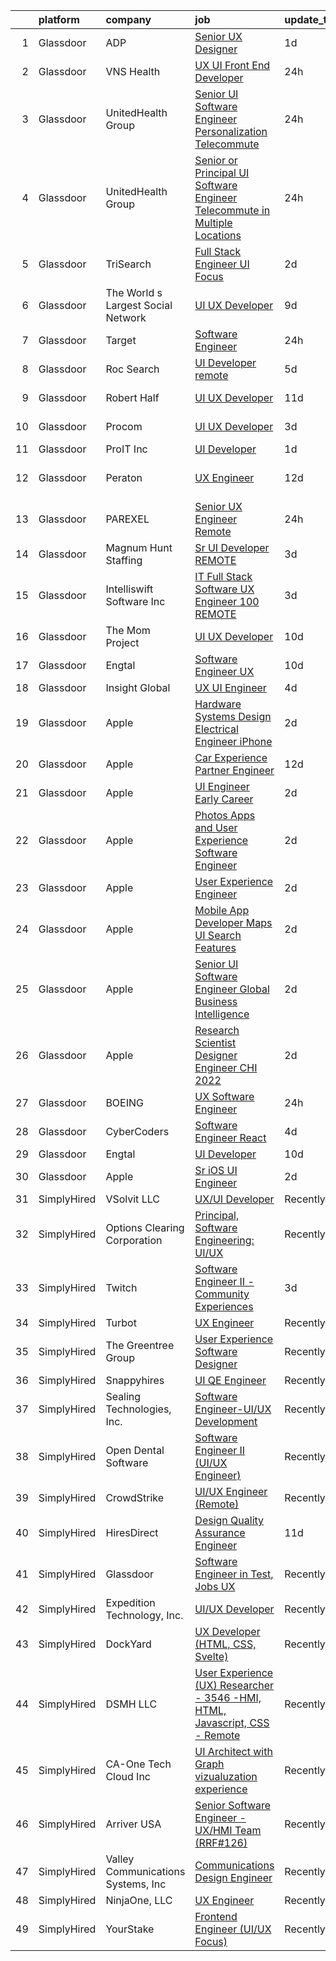 

|    | platform    | company                            | job                                                                                                                                                                                                                                                                                                                                                                                                                                                                                                                                                                                                                                                                                                                                                                                                                                                                                                                                                                                                                                                                                                                                                                                                                                                                                                                                                                                                                                                                      | update_time   | location                 |
|---:|:------------|:-----------------------------------|:-------------------------------------------------------------------------------------------------------------------------------------------------------------------------------------------------------------------------------------------------------------------------------------------------------------------------------------------------------------------------------------------------------------------------------------------------------------------------------------------------------------------------------------------------------------------------------------------------------------------------------------------------------------------------------------------------------------------------------------------------------------------------------------------------------------------------------------------------------------------------------------------------------------------------------------------------------------------------------------------------------------------------------------------------------------------------------------------------------------------------------------------------------------------------------------------------------------------------------------------------------------------------------------------------------------------------------------------------------------------------------------------------------------------------------------------------------------------------|:--------------|:-------------------------|
|  1 | Glassdoor   | ADP                                | [Senior UX Designer](https://www.glassdoor.com/partner/jobListing.htm?pos=113&ao=1110586&s=58&guid=0000018137c999b2b393b19ab20b866b&src=GD_JOB_AD&t=SR&vt=w&cs=1_d3031e21&cb=1654498368298&jobListingId=1007917743783&cpc=65CC663E25211861&jrtk=3-0-1g4rsj6fmr0f8801-1g4rsj6g7jor5800-2f3c4f70934b8f78--6NYlbfkN0AR2uNjmkBsLhUbDGGe1Qsc_-HvGcpoGDKt9Hy0U0DCLSdHC2U1oG7ut_PGe1Csn44lUy-ROPYXBMZAzdIeCj-zWC_f1d9hH8N3G3gg45SvCVN_SQvVqqrorsksBKVDd8txgNLY9DSFCt__NvWMejzdpLlNqmoYJRck2JUMoAeMM319jk7VMZeUlQwIStOPq4Wf9EfDJfuKJQOQESJWHx_9C6v6Stq1NMAB30xeIBfYpNJyENl-yzGI3eMk-Mbt6p0a4sYNZCi_1VKIlmsaINVF_ubl4qzoyyyXdO6LkaKPIgvcf_xo9lMi7I3-EWku6m8xydU0Ajx61eD_Ipcf3NnojxLIlat0QIjb6z0JLU-HAbj8a8zLLuxVy8lPV8GzxsddI-euZdjZ2oChJRIvfBjtyUDnJZYrWaIQec1RJgxtiq0Uv5kCufjj5IQF5IXt-JYF_WUD09u0SPT27OFbx2aox-PWW6YHHpOvUZoBaUjauBE6ZXIjvOJNuUerAU6lhR0oX-wPF0-q0LTvQ8zTtrWTtws6bnbK_tVtLTp-StlRaAoV-SC3eQgX30U0HTcBE_NhJLRMSm4vShyTfaGmWJeyqYn3Q5gaMytxWqWKkr_s1k4YzGq5AIkkir3pPrDlUhqZ1kpL3lSyNzUGUpkGoW5GTBYydLLsC40VnXb-JjsdRozDkuEit3IlJ2gdQ58TRml1oByKi3J07o9PoaLozymPzcKl-BicUNLaEaeixSnmawYv8DENkCwU6RAsswSbZ2i9vEI48pnEJ_adppeHE9fV4q9oJ-L-p1l-Sb_uEkNQJwMeOKZTWlCC_0UXZx7RWsBMcn1xz2v5dnUkWu3H4HhJATyr5SdyNC17BatmnZaYIqpyVbxDcT2oh3hjAflpvCngPpxD3jzMuGw-Xa_X4rHED63n1fCY-1XBrvNLK6SBdCNWqd8QhTEva92n1kg3t-QyXlvL7aEe7-REiON2Hj2x2JN1T8ORzpygFBeXt15ntM9QyRi3hzJ34XiWzvP043ISxms6y1IpJabUgmv-I8xUPBPbr0oH6mHMXXpAlE6LeZsF3SjGmVw4E8dtgIjYUnwXM_XH7wuKK-Xwarc9Ujhd) | 1d            | Parsippany, NJ           |
|  2 | Glassdoor   | VNS Health                         | [UX UI Front End Developer](https://www.glassdoor.com/partner/jobListing.htm?pos=115&ao=1110586&s=58&guid=0000018137c999b2b393b19ab20b866b&src=GD_JOB_AD&t=SR&vt=w&cs=1_26e03575&cb=1654498368298&jobListingId=1007919518361&cpc=FAE5E775D180B2FB&jrtk=3-0-1g4rsj6fmr0f8801-1g4rsj6g7jor5800-f2a5555afb11fcf6--6NYlbfkN0AsH3E7n5ny7Bi-dP3F5AKWLEV5I-6R1KnenKG6VJTQLziLDwHlgzFTB4XmwZNSNDDwfu9QgYTfLTbeV2qvfSyiRy4hs7_eQDFK3lmGkyG-1C4TTUBMZJW_LwcS99raGSWxd2SC-OXifcCCBu5j9k_2yzv9kRfUzdxmIIFU_bfXXAkycNcMtZSS2WHmRgaUsqylzDTXLLigAjRTJwz32GH0am0IV56ARE409c9TYWK5ni7pOPnKcfiG1fINTbx9UVWtA-39C_Ck48WUAPfU-xSn9Ey1hn_5wfvMKueWGFSOYatMOowmGTQ1ljSDvSYwdDGHUzPEFACUVmQZTh2Z24-GqqZLOyaOFS3zYa8wmlK2hvu8mSxiia2OO2GvZJ8BD_mEnzmR7MqjgtpR1KXQVnLwbClSaozlOyUFefjyK5j3g7l3ylIbtoDC)                                                                                                                                                                                                                                                                                                                                                                                                                                                                                                                                                                                                                                                                                          | 24h           | New York, NY             |
|  3 | Glassdoor   | UnitedHealth Group                 | [Senior UI Software Engineer   Personalization   Telecommute](https://www.glassdoor.com/partner/jobListing.htm?pos=104&ao=1110586&s=58&guid=0000018137c999b2b393b19ab20b866b&src=GD_JOB_AD&t=SR&vt=w&cs=1_d4f13b84&cb=1654498368295&jobListingId=1007919561976&cpc=4B4B39186BDA197B&jrtk=3-0-1g4rsj6fmr0f8801-1g4rsj6g7jor5800-2930db445422a05c--6NYlbfkN0C8O9VKdOj_1Zh75e9_CvYhSsWVxS1Pvi5WUWhsf4w7FIc3O6B0uG3ldAQAeoX1goqqUMoiOOjChfWqbqOhWktSGihAkRdbwvsM2NV3qx2b7HRMhKfb0t_VP9fpAn9gHoI2Yl2OeDenUGp0gnQHNnnAb63pjmo7Y_o0C5bM5Y78xZxl6mySzPDt2lOtU-Z_x9M9G-V4IJuiKxYsOoNPGyVItB0620IIsKAANUDEUsg9kftQlCKmZ4nn6cNZO-iuHQPSQu7-li6RVVUOrvW0mU4yFaIOAj0wj3OOSFpiOhiWZ9vGK8n3QmEnRQ5cK2R6A9x1ldtlb89yBnxeygK__Db893zAAiAOktz9JFBb471RqBgM9LZuDYWVzI5F7ZpZ-NexS5NepRqg7DMSITGtvqj_HMm-5zveDjusJcfv4Vwpoa5L4exrMyHqXDRpUpmPlpQ%3D)                                                                                                                                                                                                                                                                                                                                                                                                                                                                                                                                                                                                                                          | 24h           | Washington, DC           |
|  4 | Glassdoor   | UnitedHealth Group                 | [Senior or Principal UI Software Engineer   Telecommute in Multiple Locations](https://www.glassdoor.com/partner/jobListing.htm?pos=107&ao=1110586&s=58&guid=0000018137c999b2b393b19ab20b866b&src=GD_JOB_AD&t=SR&vt=w&cs=1_b55313ae&cb=1654498368295&jobListingId=1007919561544&cpc=E1C07D31E98CBB16&jrtk=3-0-1g4rsj6fmr0f8801-1g4rsj6g7jor5800-6b231407d6282a13--6NYlbfkN0C8O9VKdOj_1Zh75e9_CvYhSsWVxS1Pvi5WUWhsf4w7FIc3O6B0uG3ldAQAeoX1goqqUMoiOOjChdOg5NF7E89SwIJC4f-Om1TPvNPAlkDB9Oe22RFTm8YNs02JAMrDtouoUOWqlpYBJEqtJGOI4MuNY66AiYw6Doe0V2o7zs1otSe4UkOzp6ejxQZMMjcnIPzRUWyOZgmo5eRsGNVR7QwJLsLJSQVQXrFG2K0MO0cyhiT6Px_9rflAZlVwCUjlbbX9jsjZNBwYlmWxCeCX2U2o0_8T2wGqGwqMN49TCIgYmPt55s7SNaRG6XRyu3Dn-4OsxI2HToXenR6ZtLp-eaJDHX7wPRqDnb3xsbsMR6QkNFbpdUXQeM1l4J8sM1230ON0CteWxC4g03DumfI_GehdAPXaNyI4QMC1FDvZNZ0wY3wkLTJNBK_YTrAw4KM29PE%3D)                                                                                                                                                                                                                                                                                                                                                                                                                                                                                                                                                                                                                         | 24h           | Washington, DC           |
|  5 | Glassdoor   | TriSearch                          | [Full Stack Engineer UI Focus](https://www.glassdoor.com/partner/jobListing.htm?pos=110&ao=1110586&s=58&guid=0000018137c999b2b393b19ab20b866b&src=GD_JOB_AD&t=SR&vt=w&ea=1&cs=1_21bb5a0c&cb=1654498368296&jobListingId=1007917001783&cpc=0FE1F5EA2BC84A01&jrtk=3-0-1g4rsj6fmr0f8801-1g4rsj6g7jor5800-80a69700ba7d621e--6NYlbfkN0DJ41dufiW9-_d3VmOZHcpuez4e0Bu4X9T9KlT8_BkKDTCpIQbqk84Vut8YIlTyJcONRLeYbPepWQ4bQb34p057ztY0koXKlP4P9tYFJMVJVCmuPGVhOSjOQFa7-mSEZt7Bfv6DxD7ZPbtyKbGXpXVi1hzuB3MyNUteeDRqLjwdgcLAyunOFrJNMCfY9u61R2PNDBYzb_D5XD-ln-_6Df18VHcVQTlp4tV09eGLeLBI-Zrky_bnGsOSRxFjLXUQL5RyXXtBqekbxh1f5LKPnLtgkF0rw-6AB2mZL7aKySeq_Ex5odA-Gnfo-vF4AvMeggKRQJTecgakLmIc7yeShXOR_GMID9My321V7UUZIyPchtH69_t2Tzy2ir05gfbeqEUyr8VX-CiTR4rOFA6SlWiMbsnF0AWG0t-JmDMzl7-53gV4gYnlXFLg8JDcJ9DXnccrruWVN_NCa1Bhi1c_rE4GEb5DJQft7ARNJMGQezV4ZpIFyii-8Cc_d-_RrHH5IGL_HQeBSVPUKg%3D%3D)                                                                                                                                                                                                                                                                                                                                                                                                                                                                                                                                                                                      | 2d            | Remote                   |
|  6 | Glassdoor   | The World s Largest Social Network | [UI UX Developer](https://www.glassdoor.com/partner/jobListing.htm?pos=126&ao=1110586&s=58&guid=0000018137c999b2b393b19ab20b866b&src=GD_JOB_AD&t=SR&vt=w&ea=1&cs=1_e8455f95&cb=1654498368300&jobListingId=1007898677176&cpc=FB7E4A1762AE5BEC&jrtk=3-0-1g4rsj6fmr0f8801-1g4rsj6g7jor5800-952a49deee7df478--6NYlbfkN0DSgjPPcnEdvoK3uuxfISLALE6pB1FR7YSHOr_tSg5_QGIhoz_2VqUepdcKLBLI_zTOqAjVGok7RvNjqrOS-iK45D-4fn4kF2vbp7HXXl3PoSJ1b5oStG2mRjFKzESA3FVQTDpwkpts4bD3uSTCe4lQCc9cQ0lURMAdHNjf3LZoLXej3oqSFO0pp0LffcsTSLIq-w68RUVPe9yiGj0jvz604oZ5WYKOmuhSnyzI4koAImbWDqtEDQc7FFKkKM_keyONc-gnAtw-XZvszXyoOq2_X9IHPjnTGz66XJcwuPQ6mgSHwHkyEnvcWXGx-FptAfP4Hse6Ous9SC_uo5U2nb2K6KhyLaX2uzsanprq65l0JaxX9tR2GxIt3p-Zbd6BT6jW8Nq4DiuEjfwf7xglyrqwxRs3RrK0XZqxB8i59PHO9bl31x1a48IJq3fK-Mz0tGBCPsnHMFe99-guULCtRTsu5ic8qRF5tTqi5Y6NhpzgZAy-WeYXwNNrQDcef-1WeddyWvkGTEp6YUtipSOjP-uG23y-TGSTVN1-KSQEgkypt6Hg0y3mbYfr9-Lx9gK3DlymlDa_jm1tF9im8C2ltxdm)                                                                                                                                                                                                                                                                                                                                                                                                                                                                                                                               | 9d            | San Francisco, CA        |
|  7 | Glassdoor   | Target                             | [Software Engineer](https://www.glassdoor.com/partner/jobListing.htm?pos=102&ao=1110586&s=58&guid=0000018137c999b2b393b19ab20b866b&src=GD_JOB_AD&t=SR&vt=w&cs=1_5628b51b&cb=1654498368294&jobListingId=1007919401866&cpc=92BEE8AC7E71C1CB&jrtk=3-0-1g4rsj6fmr0f8801-1g4rsj6g7jor5800-ae56171eb3be286f--6NYlbfkN0AgONBeCfCTVljpwzR96jFX3mtyFC--n153CYnqiKkqIbEzGownH_L0_wgVvmdp1a1UNNXTmVsFEMtns3WidjEq2WKS6QLvYJIat1qc9qRk7D-DPjKDwxlQJ01j41SVWVfkhkJFQi8u4MctifvvtG17GqgE02BEuyiB_lo6EOhR8Gn6pEB-ybjeYeIuD6YA2cyaXvGpxnYWUCYgNQGaeJoEc-HbOzmg1UpY4YVIQl5gjXb3JFbaxDtiBTQL2KErb04M5odWUjBeWPimex4utzfWvmf4x3dU3abneqUof9fZrsAIreMfdCKFJ7tec8lVF7-o6V46A5QxrlKPa1QpB6zYqwqf2ddc4oW8FkWfeUMyLvij2JCN8TgYELfsfqnCFC-MvHwaFJu4LqyWxYiphVfDbsOxLbENAuDRvFeYss2xRi2UNv1oK-px4CsmYxU5WPY%3D)                                                                                                                                                                                                                                                                                                                                                                                                                                                                                                                                                                                                                                                                                    | 24h           | Brooklyn Park, MN        |
|  8 | Glassdoor   | Roc Search                         | [UI Developer  remote ](https://www.glassdoor.com/partner/jobListing.htm?pos=130&ao=1110586&s=58&guid=0000018137c999b2b393b19ab20b866b&src=GD_JOB_AD&t=SR&vt=w&ea=1&cs=1_15d6987b&cb=1654498368300&jobListingId=1007906412335&cpc=AC285F3A3ECA6BB0&jrtk=3-0-1g4rsj6fmr0f8801-1g4rsj6g7jor5800-185c15a5600931cb--6NYlbfkN0CMHfdvImXyhvk82aHanYmk_omNMXOkHedsHncAw9pogZQ8McdVG3ZgtV6D129IFYgFvUfXVCOTcrp9FaRI6TptE167UXEGm9zF7tnfEMB6h9_5TeyXPvBDP_KFpB78VvLDLSBxB8A_7JEqJysISLara1G0QBpXbSGItDUIZChPocjvB_h8MHQui9pYU4dZtoSbZl6pcbB45cvgdbkoEfZEYohHiLe26adOKKJriBdWnzKDHNwmOad2bQs4vEdPPgczpRCdkGt92eee3JUjJe4LEYFUCYgiey5Q0RKRgzTcLfcDYcY7_kFgLwigVwWqaUqA2Gs97PCiDhSBQXeG9IiMP8Otq6tXHKYuNYc3HbpwhagvY3uSYjmZA_euF6MaOURH7lxVw3jMMiIooTNVUtzP15BfDPngI0pgHha75XDbHaCMFS1sbb3vjM0vQ6XfGqHQGkRvIwhjjlvG21YyGGjNuy_41FZWNV9hEySnXP06JDoP6O-3vIFLevAfGi3C0xkNifHpc8XRUA%3D%3D)                                                                                                                                                                                                                                                                                                                                                                                                                                                                                                                                                                                             | 5d            | Remote                   |
|  9 | Glassdoor   | Robert Half                        | [UI UX Developer](https://www.glassdoor.com/partner/jobListing.htm?pos=120&ao=1110586&s=58&guid=0000018137c999b2b393b19ab20b866b&src=GD_JOB_AD&t=SR&vt=w&ea=1&cs=1_8cd09952&cb=1654498368299&jobListingId=1007892664585&cpc=FD1C1DA32C38CFA7&jrtk=3-0-1g4rsj6fmr0f8801-1g4rsj6g7jor5800-1b4c906938126c54--6NYlbfkN0CpzDdaQkua3np5pkmj49lKioZwmwxQ-yx5plwbYmV_Myd9UjLXQ329EA9Fdv3ho_O8BjUz6LQzIeIJUtIjZSvFXuo5zEbH1Pg3RN6v_s9ofXxvBlsTRsm32tw5ldt7MR0vLevXn0XnUxBdopqEeC6cntFuzYOm_Fas-lUHhCdTg9mYIyfIHQNSfOhkrho6nK3Dc-ki6XzXZaznouIpEUQG3ZAxUm2ImW9EDzrEZTg0HYpMNXIA7Y_sr2xxMdLdcFvGDofp8RX_CpNbZVKeyRA19RuCvwSpcsF6qIxwdAAp_JcYb559KGXbQ3nyFR_o_JRX8Xaofo1gk3UHAKEtB1YDiBe3gprOVUfzbc-0Y0Qt45TAPZFQgFVu2AFu0NCDfm6JFiUE62ojltNZWVKpAi3FEc8YRUTMzMM2xGRGDCl-Dmb121vTUwFGDKmoBg6djPNJCSVdF7n0LEoY9WtPtSwEez4_kHsGuCJisrMB_SoUAJReA2ealwracs85Is23bJTVKkOLmeNkQ9iDYokPRj4b1rc7pYy8uXE2Js7N2dv9bKfvY83uiUMm)                                                                                                                                                                                                                                                                                                                                                                                                                                                                                                                                                               | 11d           | Palm Harbor, FL          |
| 10 | Glassdoor   | Procom                             | [UI UX Developer](https://www.glassdoor.com/partner/jobListing.htm?pos=101&ao=1110586&s=58&guid=0000018137c999b2b393b19ab20b866b&src=GD_JOB_AD&t=SR&vt=w&ea=1&cs=1_83467b42&cb=1654498368295&jobListingId=1007913483827&cpc=009A9C8147DF705D&jrtk=3-0-1g4rsj6fmr0f8801-1g4rsj6g7jor5800-21a477a7e9a03eab--6NYlbfkN0BreR47D9bMWJ28XlwS8rs2_GIFY3-vSdy_Xwl-swcV-sVgEAMl2VRgv9Me2BONCUv9-zlvM2N8nBCRwVOd4aNZkiEr8919d_1HNugsK82fbZe2tZDO0eydFqvpiHtDRPpbQD9tYHeJemdvylKBzL9LsCOzN8juDfeHnlWe0GRKMLMBrSwM6qiP6QMLvY3jUKWp6bZec7D3sL7mspp-YHkVaiQ59CwlwsOCsFjIlcJzvHCwCoiG7ER2HlAfyMLFm-S65iGoIrO55TEtJsiXA8qSKAoWqA8QEjOx9SPGx-H2HgEaIoohp_fL3CYidHaNlMwh4xS0BZEBLYS2_FvC2eV5H55iyzmOrWzBy_GGhE4c0pHpxp8VXAv1vdogcJkEVpD6QWCeBVoa-kgSOuNUP429zRZrMro5GSEabPIDDTXD7zpnHiFZoAIZl48Vu_BXg0CXRsoU_-vHHkq6EuvCUKgc5Qkx-aT-KVR94hsQGsHuNoFAjpcfrlFEUqmDkfcC8M2Ju99Z2QfnYSawO0SJjWr4Xoq6LXpEgS47ytXnZM1RxA7cDlc4XnmxWkXCn7LowZgJWhJdBZN_YKDP-UuI34OdlnJ3Z6TDAFU%3D)                                                                                                                                                                                                                                                                                                                                                                                                                                                                                                                 | 3d            | Jersey City, NJ          |
| 11 | Glassdoor   | ProIT Inc                          | [UI Developer](https://www.glassdoor.com/partner/jobListing.htm?pos=129&ao=1110586&s=58&guid=0000018137c999b2b393b19ab20b866b&src=GD_JOB_AD&t=SR&vt=w&ea=1&cs=1_06d22d47&cb=1654498368300&jobListingId=1007918180912&cpc=AC285F3A3ECA6BB0&jrtk=3-0-1g4rsj6fmr0f8801-1g4rsj6g7jor5800-42e4d80b509b72e2--6NYlbfkN0Dvvu0k5orVndX-pVX5gIAbfUD850mwj9cGy3MpbCSoBF1xFN5CVVdw9ptRQJVgDZTW_iI4auu_weK976ku_6f9CiBqhQo-yIqDRCRPwh6edcTtCOKp_SMtLEaize-BmsN8XlpwHywAC-EXJ8mf9NKjUCmzuHDfl5IBf0zLNOnT7Il5u_IvGbokS93wmAP1fL8309iDsJRrxw141958auAfG-B8o4HDrjlFBynpj-tqB8EnZlyqLYBUf9zMmhZKkC_YoUxqpVkGJd6wH44G3TZMuQSlzUcx8-0UiFoi-wCuTw-6IK6nW37neq25nSUuvVMk-iGz-Ns29sOeJ_8eq3qEzomD_HY7GrmmyXwujC_qP9MQZuo4HwO_LwrdZe8txGjXAX0Tx8B05oWkXjCPUZRo6kUF6FMZnm1zAwU5_DYZ6yhpNnOpXafObksPZVAPdexygs2-f844pVi4laDdGSTAImBpQz725pBdiM5SGxCyQ9YD84SFnOo3Ba63eMw-Ekc%3D)                                                                                                                                                                                                                                                                                                                                                                                                                                                                                                                                                                                                                    | 1d            | Remote                   |
| 12 | Glassdoor   | Peraton                            | [UX Engineer](https://www.glassdoor.com/partner/jobListing.htm?pos=105&ao=1110586&s=58&guid=0000018137c999b2b393b19ab20b866b&src=GD_JOB_AD&t=SR&vt=w&cs=1_1dd63f8f&cb=1654498368295&jobListingId=1007890723393&cpc=444700D72F2ECBCE&jrtk=3-0-1g4rsj6fmr0f8801-1g4rsj6g7jor5800-23fcaba030f77565--6NYlbfkN0Cx7R8OmodZU4Ze4hnUhR0Myw3_voyDLMHXumN7ynSuTrXceT3foN28OOGtcbbQ_74ODhSfwXe6eH8GXX8rjNUYwgZ3QRaaGDM5nf6nZyZ3rrjCJQnF26jD05UVtNang_5WhAO3rejQu_9OJDC0vWifnHP3NKTC_4uZ0BgB4JVHyITwfGRUUQGeAEnY8f1UxpsafSg8x89VK_ixseXMaNhBK6DoR7T4nHAMFeWHTSH7u8MtjeEH73DACkSTI-iMaHZGQG2aK3w037Ycqzj76ttcwH-CeIsDrgp5FrU-FlBI89uIpj88OnIOcESdIiyRhs0w_20z67963Df2C77ktzsW5D7CiBhYX-O6uv3B-bRY64MiXcbjQJAdAB46i5k104tYWX0PtMEPrkhQEG19BW69lHrvpaM9Jn0YY4_RXAC0F_yco-prkqLigcur4yzWb58diH8QzxyZzo5LkpMsLdLOu9zfFVzOplc2AIUEbU5sjyXwWQq2Bu16KOCWHes0IwtKJwyu1RtdTrWwgPZ_1El98SV9HYV4ERr8b4yu6J4Z5ZduhIGT7tC8yzRcGPd49PfXNNSqBHfFILq1prkUOi7NkkirHKkXKB33bEs3jAeKW8k6YNnh_NTQGpBNLEbhb-ZBGjvHDKaNaNMwdF5C6z8QQ_gNqUSlsMaJihQqBN6GnaZFeN-jQX1fP_fkuWCin6EvaOu4YZSO2ngjAQZ5YVCGuuqMetgYbDAfYUIMQ8i7SerZ6xvSTxArl_KEF3kdTjod3QsTkifEnlIpWe7IGNlxwp0WTELsIhQuYAe_7cP7_3zzhaCXy2qAPdqZqtThbmbj68wQlKHWHYsZJ0Rwqo03EvsnfhszGrYclc1hVBKXx2ImVrRZooNJ6sFCdkO0ySWVFVRGA5l_c5ghJB68vrZ04KeQC6siSQQLlvtaFO8zITJ_zK9KKtmMLGEWZPZJgmfbTaBL6HCCG_BlQo80akwfCs81PoMYtHMAqucE2K1VUW9B5HQSo9V_TAqHXXpRIyK_LzlRuVXAU6SRc5nx3PKiiJAeC_syiyIw8NVrrI5_23456R1nInyfWKX6CPUWIhvTd-TMIJ7fKmfNMHvqYE0o)        | 12d           | Annapolis Junction, MD   |
| 13 | Glassdoor   | PAREXEL                            | [Senior UX Engineer   Remote](https://www.glassdoor.com/partner/jobListing.htm?pos=109&ao=1110586&s=58&guid=0000018137c999b2b393b19ab20b866b&src=GD_JOB_AD&t=SR&vt=w&cs=1_00ffb952&cb=1654498368295&jobListingId=1007919465971&cpc=5EFBB0462F9C6B7A&jrtk=3-0-1g4rsj6fmr0f8801-1g4rsj6g7jor5800-bf9cb39916a62a7d--6NYlbfkN0Awiy0szp24tPN-CLKKoEcPPgeke7kxOMr2z-MVaD2GkpP576WiTWgsdVyZZB-hBKl_CQ5PbH4alTW_AC2y-rKGYvPB3atxPvnIgsrus5GBzav-ylRgoTBCpkrtgY9r6JtSe6kBfpOAzI7qftVVW0aUVcsm38aoKNyGsEhNRUeeJEmM1lyNJ3JKB5HRXGj_iiEQdaIFx5YMkLWT402AAJ68RFeZoXz7d6KooznGmjCBBn-27UFUyXko9Cf24s4C4jskMbaQbgibhlSnycpGhntQymMM_WXbqHamBfGJns_wBmRVR0oAs5rq7ffF_sfRTT_trztql1MeWdA-Xdtv6PR89zgVHoyn-wp9MgLufjLbWx96BTSLHoP1oa95yfP4be3aeR-yZOd2oEutPUVCoJAtZqd7Ga9mOQv3ra9YvQ4MUU0eqL9jp19r)                                                                                                                                                                                                                                                                                                                                                                                                                                                                                                                                                                                                                                                                                        | 24h           | Chugiak, AK              |
| 14 | Glassdoor   | Magnum Hunt Staffing               | [Sr  UI Developer REMOTE](https://www.glassdoor.com/partner/jobListing.htm?pos=108&ao=1110586&s=58&guid=0000018137c999b2b393b19ab20b866b&src=GD_JOB_AD&t=SR&vt=w&ea=1&cs=1_5a8bdc1d&cb=1654498368295&jobListingId=1007914398237&cpc=FDA93C03AE7AED37&jrtk=3-0-1g4rsj6fmr0f8801-1g4rsj6g7jor5800-ce8b203eebefe641--6NYlbfkN0ApPMyXrjGHNZ4HOtR5bp3hW7-r3UAVomwaSEEjEZtheiHWunq3-hIpQJ9MQbaby1ovHlEM4Cm_dTbO1kG2pBpD1DSy-yZZBb76Bgi75zy6Uc2AMziVQlC_kG8a6YIaShkRa4chM2abgRsRic1r6ZcL7zvilEYW7yUCX-CFIWcimP-OzAETHZAEYnWG2VcEUIVAkqaALqzV8Jce-m9UikaSNR3hGmXTu5BEWG7AB1n75Utq_6HOt0BCL4h9PUybQVKcOPtVYBAKHa6DV6IXCopSZuLYPfuAdSD22Z-YbiQNLwxjcCq3aeFJAAvyYeOpSfX9GBNX2QNrshnLj6mCizig70o3lWjjrPfk6ncEsrEBGyEa04mdEPGZTWOkqtIZX9v3ZXpEJ7J0ONJZ5W_BPVJq4StZXFvMkYMqG0cO8Gbltj7oILIjEjPSb3kI-xYg8q_2t70UWVF0zZxOyAOsfX0konQ0hzk4vCW6OKgHJBhGCqk5qpupzDrLC3kVzp8SRu7sYLuGuGfFIg%3D%3D)                                                                                                                                                                                                                                                                                                                                                                                                                                                                                                                                                                                           | 3d            | Remote                   |
| 15 | Glassdoor   | Intelliswift Software Inc          | [IT Full Stack Software UX Engineer  100  REMOTE ](https://www.glassdoor.com/partner/jobListing.htm?pos=111&ao=1110586&s=58&guid=0000018137c999b2b393b19ab20b866b&src=GD_JOB_AD&t=SR&vt=w&ea=1&cs=1_bc902df4&cb=1654498368296&jobListingId=1007913959145&cpc=0C139D4CAD5A6DB2&jrtk=3-0-1g4rsj6fmr0f8801-1g4rsj6g7jor5800-737449a98657d28b--6NYlbfkN0DiLKrdXjeQZR9vKVzqvG_fO73QKtee5CoWfuVjZxaK4bmjGwd_vuK3iP9vI1bYUpBKBqe0zk2dKT_hUTZMdvaF4wRnX5h_JjwEyBlZCofU9a6fdjjLTzV4Ki_h3eyfzF9IPx1iK8Ve-Newlmv-m2VbasKBNhz6i9KwqlYFGluzsBQX-WjjUNuU8YKG5i8zU7vtGTrlFvoLnsUWnR83Nv8jVxscRUT33xATWagbV9c-RAcLAJypgIqQRbGN_Sa14WEAueY6j6xpIETVbb4s-nELAVdAcM7dOoB3stxenzYRaFSuI1RC2xvFbOKHFZYa8fkK74SKbQPnxV6gWTa7mksIjd5lZ0p0qZBMAoYwhuRmv3OPGZb9o-oFhVCRxr4476kdvYq9CIJfVUJyAQwhiietbjdqpnRiXPfnKCB3Ec58twKqcOl2l_2ChjSqcSwI4GgTxRemNfjXlTHtewEhrxrBg_WWRdQVPJVIYuVvX-pxJYHAo8KnS-sw-kXqR79PcsiGjVJvLDU3MVVVSRoxfzX_sY1SDPwuddYvTpSeDguLf4ChYKJ0G-7MUQXl-9o4HWWeFMGBnQzSMQ_VoaEgNRqkBe-nsPlkaxXAQarSH0zp785gcWAnlFvTCixSK6Vs7RLTxf8LoM_1cqQApcA8JEVgJZ_mMWLx2hkkALWIwb7r0yPQfGJYj49E)                                                                                                                                                                                                                                                                                                                                                                                              | 3d            | Boston, MA               |
| 16 | Glassdoor   | The Mom Project                    | [UI UX Developer](https://www.glassdoor.com/partner/jobListing.htm?pos=121&ao=1110586&s=58&guid=0000018137c999b2b393b19ab20b866b&src=GD_JOB_AD&t=SR&vt=w&cs=1_33fd40c3&cb=1654498368299&jobListingId=1007896400746&cpc=FB7E4A1762AE5BEC&jrtk=3-0-1g4rsj6fmr0f8801-1g4rsj6g7jor5800-11338660236dc7e5--6NYlbfkN0BDp_epf89aHDQhKpPegNJQ_ldQpEFZQsM9OcONMGxWx6pU56EKHF58QjVdAUvn2gU_Aj6odxKroJTXHQxb97KH7onjt_WMSCm8TWkvBYGXbyKwjKosRWFNe_YSlC9dY90370d8TJA6vOYh8p1K9ASuqmO8XaeRIHVJeaFeWXCNqsWLa9ng02GeNdm2QEFVn9XZ5cjfHZwETpWXIVOpHcarcFJ0V17kGQmagXTMvKGjwp5Tj2czj5P01optAV10fIWCaMmLAkQftXOLmyGn9fFdBFsGyuy1Kh6lfTjIf2oHuiSgd7zhSc8H37g_t_e6aFm2-O62JX6JTnocmV6RE4sfy76oUepQcnj6vAKemHgGutNKHZgOI3WvuKP7a0zFtoIMaEjhGln7ewvUb5SpCfZd2p_TnkTWuhGg_5R_FtuKPxBQHZOkN6YVaqT8hkciTKAAlDmXwYHYiJsQl8g5Ms1VEBQLOSixGrHdcwlwE7sqePQNm4Dhw3zgblsyQSqUbKP9LxAXcKQybDdYZ1sVa6B5ogsdx4RPL-95NHA3DhioU0OPHa6L1gsu7uh0WI2i7utcTaCLCRyICw%3D%3D)                                                                                                                                                                                                                                                                                                                                                                                                                                                                                                                                        | 10d           | Remote                   |
| 17 | Glassdoor   | Engtal                             | [Software Engineer  UX ](https://www.glassdoor.com/partner/jobListing.htm?pos=112&ao=1110586&s=58&guid=0000018137c999b2b393b19ab20b866b&src=GD_JOB_AD&t=SR&vt=w&ea=1&cs=1_287de8d6&cb=1654498368296&jobListingId=1007895362180&cpc=1FDE87803EF93CD3&jrtk=3-0-1g4rsj6fmr0f8801-1g4rsj6g7jor5800-69b98d199a963965--6NYlbfkN0B7Z8t6fEMDh_BTkcJVPNJicKvZQEBTy5HSwyHa20ewqmyfWNXjNsfvmtdqiCQm-ExkDhQVu6pzpXazaSCWtV5X2uSzdvrhhLv3YxE9AkoC55BWDqV0h7bcj2sycrhTT6pDWQZQJeeWlEsk4jYSR-JVa9vTa3z71jyYRJrlVdE1vTv0923INW3mkqNMC7qdOROwiVDI8dZu-oad5Dp7P5YqZVxt27FaUq-vTOaVWnJyfQQRCf1ZyrSP8vhg3x8BSf40Ae0nrWtAYV-5DTmSjyOUJG_hlXwxhyxhvxWxnI1XBTAOjR7jQaOTdKaUelCUQ9X7vroHkil495pLCR-4WrFIaCdoevJxSe8r-QlM43_AShR8dM7iMcS9c8FYKZlgI8qcj4RbpN6LLlDRwBq7S51dMGlgS-SbFZxMjar3ocZ-dwAtg4oJpyW-FTQZn_BD55D_W1Ef6UDIWCN3_YornanCAV-zn1bvoELtH2mO-FDIznITAe4_zBT_aEm-Bk5UZDw%3D)                                                                                                                                                                                                                                                                                                                                                                                                                                                                                                                                                                                                          | 10d           | Englewood, CO            |
| 18 | Glassdoor   | Insight Global                     | [UX UI Engineer](https://www.glassdoor.com/partner/jobListing.htm?pos=116&ao=1110586&s=58&guid=0000018137c999b2b393b19ab20b866b&src=GD_JOB_AD&t=SR&vt=w&ea=1&cs=1_e8520e62&cb=1654498368299&jobListingId=1007910244770&cpc=334ABAF5D42DC775&jrtk=3-0-1g4rsj6fmr0f8801-1g4rsj6g7jor5800-afed4282e819902b--6NYlbfkN0BKkHZu3wF05EeDimN_p6sYpKCMArvwa95YdH7UpkaBCi52Bcb3JNt3QpXU1JGZrLTy642Z8new5ghnGc6JhbwAy3wuykZPgjfusX9rIC8pPltd09bKgrKX1vpPYP_8idp-qZQRLTSYYBFxoIqmKWN9OX4KCaEp2vMOlGfLX4-MRrZtNYM0XU_YTOJnIEOkXsNcoQzAXlVjF9xr3yrVXhrS_owEZ9m4-It04wQcnooRXQZaqeBgkE8VAn_d9eh0MDhxEYp4hb8bezxdTErn7UjpqkHFlTFl_CvbEUhgkKeIyuHfV9DdEbIIlWCfEHG4xUD82pXtkztFBOadjPgbp8muC6guGos9Z9ILvKAUnszzOBWAa-ndNW7moSpQz-RJChov7WNCBwldxQlBKuSfPYEOlsXOwEk0c7hZohiv5MbcsKAq86LIt6Vju2N9sDY_HhgvAzquSlKiZoPsh-Y9JG9bUUUCWIiQ7LBvuRucbMeZb5rTKvP0xQKW60opCzcW7fI%3D)                                                                                                                                                                                                                                                                                                                                                                                                                                                                                                                                                                                                                  | 4d            | Remote                   |
| 19 | Glassdoor   | Apple                              | [Hardware Systems Design Electrical Engineer   iPhone](https://www.glassdoor.com/partner/jobListing.htm?pos=127&ao=1110586&s=58&guid=0000018137c999b2b393b19ab20b866b&src=GD_JOB_AD&t=SR&vt=w&cs=1_98b79af8&cb=1654498368300&jobListingId=1007917016943&cpc=AC285F3A3ECA6BB0&jrtk=3-0-1g4rsj6fmr0f8801-1g4rsj6g7jor5800-44530f4cb3d63336--6NYlbfkN0BvKrLyj5gPmtZO9T8euul8TCxuuKNOtzRJOomxnwSEodTz2Bc-sPZlO_uSwsktAegDR1oWscXc6yztVYoX54uu3NcPtj9v48m03guaNWwjvpzyK_d3iCZ-DhKccyDqrZ44yedYm60xhW5OsW1bHdZ1R39Lk0HlSZdAkTT3yFoi5CuLTyTecSZ0FtJnGxRJX0YvhYhPSQKepYrRXfD-8lt3txOc8wEZPA6OUnHHGV17LJj3idUvimKJZ9nA4C57oRWdp8_xyLuUITf1vEc-DQ93DCZ6L9Xj_ec6khOlEEd5e36tM5f5QzQj83DUvRPA2YwCg3taf_3UMa-bHZZKxZu6LfnnYi73as6_1xY1F1PqVw98Oq33arPg63sje7NL_j6iZTK09c8ejlFpZ8yJ37SkvhjRVQFvzotsd1fqFZJGykF8gK9gyLATZ_-rbLTUdRejxkEKMe4te0mJAwLYIGjICcARVhf9YGn7Ge_QYBr30tsOxx-3w2N3zYuQbpM4A1Gle9vRbAzPIQNzlPFkTWyzry4gwGRnc6yTULdG6hT4khB0jzuA6v2Tx0cXFuL5d_fyJJ8pGgN6LL9j_CEwxFaLpju_9dZREJoxzH6pAu6uZCqA5DH2YTIuS5qz42XvgDEbjZjoSlJduq6w1wLemcWNCi0NuRpxSXP3EdTf9sSBOv053e-U9C70RE44dw1S4Lv2hcDc0_a2ZAYpALdLi16w434iK1wSpc_sZMNGUOJ9CnIc-XR9K9gN8kuy-Y6wcxaBuUcKRsyh9T0kNfjQ-NfBUsDReMgmCLKXRBBj8V-iw4nI4m8O2eTu_CqL0JamihtYqIKkQD5RxxN_RQHDQ5KvJTMRjGXj8ySKJqWLw_2Zf-Nya7JNJagOZ1n1w2_Z8Y0PoXc-l6zPP1213UAHtwP7SfygLkkJe__pM-T_GeP9rxLIn0-BOwm0HeQvMkq6Sp_ZTPe28vJh8DH4EtyG33Dy)                                                                                               | 2d            | Cupertino, CA            |
| 20 | Glassdoor   | Apple                              | [Car Experience Partner Engineer](https://www.glassdoor.com/partner/jobListing.htm?pos=119&ao=1110586&s=58&guid=0000018137c999b2b393b19ab20b866b&src=GD_JOB_AD&t=SR&vt=w&cs=1_decf0da6&cb=1654498368299&jobListingId=1007889341405&cpc=654405A9B1E0A9F5&jrtk=3-0-1g4rsj6fmr0f8801-1g4rsj6g7jor5800-afe51d4d93729dcb--6NYlbfkN0BvKrLyj5gPmtZO9T8euul8TCxuuKNOtzRJOomxnwSEodTz2Bc-sPZlt2Zgji_QUXE4U0hcu63NZbuAr-6Pf9P94PCJNJAqmOrBCVyha_XttDAKcOJ_DXoeTEWnRyMvCSXPKOdK-SV8CILJISJjI8dClmqrsC-llC2oH7LpeF2LxFc8D8tfopUULmbD4f_S2AD1_P5jesYrP8YtsINmRKNXN6gnr5rGI8eU95zvA4rBTOaudx3JwsnJDXUJ2445d7Bv4z0Vhtrfynm6cd4Az2hiJFwaj-jF5jyxEOZ7umfEkudnmq2208qEjzsOVBu5rvLEqQt21OpNXSbGvbrK0uJ1TcVDmNz3hH-bbDRfPCCPj4TGhNNY1E-QICxexS7XhyRoFjhrmRO3JQBdCDWJwzw5V9v90uJL78yuCRQF7XV8R4TxVOUtnGJElRoU1rKJD86b74LtVwNsA35eJ58B8zxf6tTvx4KoJ_jexbFLzukTQRvA8L16oSbt0t3z0KyJw7LIuZLJcX-mrIoUI0miTkqUHImWyUbP6cF8Wwq6VAWxxEVoOM4sVfQCA7t6uw5wAnIY_ZKqWh5rJWDpvTOi0zkMsIT5TqxU9zOpGwS4fhR6W2UkXyiYW7MEEywQsvWgLzG11sDHXGniDwVThtnsLc4xis86bB1IkUSwm0vGk0gFmhx61Wt92A1ezVvIZDcM_zwTIIh-zaFLoCjj7epENaPfcW1TzDlthAmChBZ3_HThL6LsPFXv67RvQhDaDud2Iu82EFAjplf4D0m-80P1t2-43GmZ2NUB6JjQhtTF6Hsorywl2NJUn65tApmlzocxp8thcIdfc-GE73o-kmSQhIKSaZ6yNDPYi03aP_SE-9QpfIYhmocl5X_Ed1MxCAXzVgyofLT5M-_w66RbiBumHtUM4E1LCtNT0RsRUb9jOXoC_uAgrDSn71Da)                                                                                                                                                    | 12d           | Cupertino, CA            |
| 21 | Glassdoor   | Apple                              | [UI Engineer  Early Career ](https://www.glassdoor.com/partner/jobListing.htm?pos=106&ao=1110586&s=58&guid=0000018137c999b2b393b19ab20b866b&src=GD_JOB_AD&t=SR&vt=w&cs=1_4538eec2&cb=1654498368295&jobListingId=1007917013194&cpc=AC285F3A3ECA6BB0&jrtk=3-0-1g4rsj6fmr0f8801-1g4rsj6g7jor5800-b82b70e1611c4a74--6NYlbfkN0BvKrLyj5gPmtZO9T8euul8TCxuuKNOtzRJOomxnwSEodTz2Bc-sPZlADHp0xxmf8WtgwAMp1M4YgPqmouE2jzhjGnHCbc4N4OjZdkdz3rG9FAcmfuxj9lpy_24gsk4hRy4Gl50Eol38H7lz6M3aZb63o-GcmYsOK6nGbhWs0N11lxgZtEu2J1D33P-urRFkQhoae5VLaIFU42jm7k0g1sznKt72rh0fRaFLkMRTUXnRpT-sqiS2v8t0I2RDkM5vUc2BbULPpU-NLNqBeh_ZXyZ1Ncqdtbc2x5f_-KuabXA867II3p3--CQJQvk7-jFm-OLkUw9OFpXKIlTqrCJ6Q2VwWNeofKfEWwUp-jQC3X1SgaBB7ZV2pxVbqQDEAG0bAcIsZZ3nwwl0ERg-4LcP-nZjL9RqYgk3iLGBjqVmV7s8lbvQZxDaV7pGkN2KEWgokGKNreILMzYVMj6G5645Gdr4Ff6VjpViI6hvstGPjEid5tuKNJ4gMuiYBijocC5MOB1B8Srpw2Rt2-aD9tMdPOa6wbxb7ThEyJrk7hcs9GnU2-F8k4oJ42wgN-0QWJ7X9RJKagwUTeOL7CpyA0PCqTnmIfdD7Dfx_RNVJGHHGmaIGZpQ51nNN_rNhR6w-JCC0Oeb6mquuZavQ7ixxJArAe1EeEhR7feqxE1_NIvQcL7RpfT7C3OB2vkPUPigheB5_JV8e90oUCF5Oln0Mh9aolgbE0XTcky2NFwhUEPaN7vZnXQp01qIXb6p69y8PmCAG8S-140usEz1lWcn40ggJq5C5AhTfkXjT0o5Al0rD-x7gPZFhM7JPa4LnFZvEJoj5cnsUlNcn0FQtYahw6gXczfiB09Eqym7AwLrx6BfaeqNS1BCK1iMe2gyLm9cQrYFSWiFn7_o5oNaQ1Av5TUUjrhwwsXWmomWReYpCsMlya34BG_CyIPIh25)                                                                                                                                                         | 2d            | Austin, TX               |
| 22 | Glassdoor   | Apple                              | [Photos   Apps and User Experience Software Engineer](https://www.glassdoor.com/partner/jobListing.htm?pos=118&ao=1110586&s=58&guid=0000018137c999b2b393b19ab20b866b&src=GD_JOB_AD&t=SR&vt=w&cs=1_1ee90c1e&cb=1654498368298&jobListingId=1007917016714&cpc=AC285F3A3ECA6BB0&jrtk=3-0-1g4rsj6fmr0f8801-1g4rsj6g7jor5800-40ddd427140ce4a8--6NYlbfkN0BvKrLyj5gPmtZO9T8euul8TCxuuKNOtzRJOomxnwSEodTz2Bc-sPZlt2Zgji_QUXGExA1AOrvFSFHhN35aBUaMn38gIVcY9YhgQT03JtU57WQvv_GYPNESowK5e7TdIUf5kTcx84on2an5Uc3586d1pAdNpIiV9r5lcicjYZLXAXeHV-SxEwpGRzGysnYz1JqUaq9oNQKUFBN4zCCFZYGmHuY3mAlAeh6jBWnpWXt4KK9SoLeG24VZjkNgpTUTAQrP-Cl-vBYvYkxBR1_CmUcT8o_YrhwBUX-Wx_TtnWAKK4rhThROdg7ICDL-mbWvsnQUfQOpgFjzYKmZLP9S_RT_2E9GbQWwcxsIU0TJzP9EMObqawVPQBHV4HWEVVT-a-pnVDESRlue2hqrOZyFco8OYtUiyYsEGi3UzKfSuzfdexGNvSCFS8Vu0Xmu-CxsDmJcuCRzKHql2qV7qaw3AEihTidirDOCBawK0Yg3Q_f6ObfZ9Q3xnVodZyuJVGWOS6KsK5Af4VOKxVQthFW6o2Q89WuKgKT4fRTKcFS-RMmpsrF1DBdoIwDY7scbuJe0KWz4F3P05aRtC_WUNjR41h2n7qn4taI5hyBljwrwsLmCyQbt0l3sTA0Ear1l7PAhePQaqgyPMEDDHj4_vzvZVevlwAPQg2JMyAhrUkJB4U74Yhwl6fNo1OBu7fEyJXR530v1Qfl4JARTipqnwFYEtLiw076MpOn3OPg1o9aNSfc0TOiinDBAetpG4RnZKf-3NOZpwpX_n1HTt0_BbLe6GNLd9oKxyAwUznfUGcxoO9621sVZBwEr_tf8CBwbzNBNt4YoysJTbOfNGC6ub4a3AjRJLFjjL8bvh-omIKo6hTEsq_CvlyXBKinchijVc-Kn9GgNZAcyv35YE1ZGALc8OvMLjBVZZ_VwoST1lUY4qMF5DXfG8Vq4su8nYcHpCH6SSHe8-BYwC6QrM6Q7KFK-yDt-)                                                                                                | 2d            | Cupertino, CA            |
| 23 | Glassdoor   | Apple                              | [User Experience Engineer](https://www.glassdoor.com/partner/jobListing.htm?pos=117&ao=1110586&s=58&guid=0000018137c999b2b393b19ab20b866b&src=GD_JOB_AD&t=SR&vt=w&cs=1_9424a041&cb=1654498368298&jobListingId=1007917016137&cpc=8795CF9063CD573D&jrtk=3-0-1g4rsj6fmr0f8801-1g4rsj6g7jor5800-1b24af9a176f9136--6NYlbfkN0BvKrLyj5gPmtZO9T8euul8TCxuuKNOtzRJOomxnwSEodTz2Bc-sPZlO_uSwsktAegDR1oWscXc68tozpYYj813iKvfN_Ciu-Szz3LtCjVFhgNEKyK4LZeAI1SYJ7rbZU6bMZKmvFZQKGe_u7iqZumUfs6UXsjScjohPoCZqb870ZyW_saDI57Lr5QQEEhXqs8KSY-ZCV4VwWySivjV38d3PZLeK9XSltumOMonpX8iciYFiQuGhVvfCqe51VSlJDHtJjg13NN-Jt4_872dZdXM-Dq3udvl7WDy4zup7l9h5HiVaZ36d7e2EA9hbFjhhyDkO-UPOzbj2ypONRopg4rKpBeKB7TkT0_ISwWFRHunjKMQ4MRz3vV8f-NKzhel8btSRBa4ClncQNuIE4TCA2LWz81kzIRGMXazQL5NW_1W2sh9XG6zPNCqIimefilHbTziTyko-bwaenfJ-o5L4N8vhGkwmsQNZR5ETMBo87PW1OLdvYid2uGtrb1JHCx3T0SSpAEZ8AVWL1e7iZpFxhdh0T1JstBRMy_mmlRFI7FBuBahapJgXwXmyeBonw23pIVv9pM8L5vjq3YeuCLlYziJdqsk6ZJJU4hWXDqL1skZXQDtkBGtInG-EB0ALLlZ-t09pq26NSiOevGkml1bn4_smKQYK_IM409pJPkDox6QkQX0VJQscTZLYSq6UiA5y0tNx9-KN9Hq8WV1eGE9kT2dw7jR77YfQKsW6-iET4XHDzAOrFHUXb5F4Yiz41zaN_TF0SCgV7PMF7ROu-L_lzYwGYsYJ1ObBoL7biwhtYMwPcIMMCx6YJztksGD9K7DWu8F4ATfcqVGfgpC8bS2a2Er_Wkt9uPvZxEcC7USmw7q3SKMtCP74EEgvhfvJJAU7_r5hXVe8Q0SQrqUnNvstfDnVo48_dGVMrDSIGm4MT7tX8st69ogsqEj)                                                                                                                                                           | 2d            | Cupertino, CA            |
| 24 | Glassdoor   | Apple                              | [Mobile App Developer   Maps UI Search Features](https://www.glassdoor.com/partner/jobListing.htm?pos=125&ao=1110586&s=58&guid=0000018137c999b2b393b19ab20b866b&src=GD_JOB_AD&t=SR&vt=w&cs=1_78ba281c&cb=1654498368300&jobListingId=1007917011651&cpc=AC285F3A3ECA6BB0&jrtk=3-0-1g4rsj6fmr0f8801-1g4rsj6g7jor5800-b979a74cf1214393--6NYlbfkN0BvKrLyj5gPmtZO9T8euul8TCxuuKNOtzRJOomxnwSEodTz2Bc-sPZlt2Zgji_QUXGExA1AOrvFSHLqH_KUQVX27w89wK_o15os0y581Vi1lwyy7-PrRhv3-d_ZOirIJrPJ82DLRXkDyzhYcipWNjqHBlKwuIN4k5mTHprK1as0wXvhiGh6__qWEg7dStp3NMcdtNu4iKvxYuaLzby2lVH51QLzPb2fk3ZYxZJhE3aa13JdV9dGr0Ue5Yq1WSDPA7uJZHqPZvYntXFPZ-vVg7lBDIZyCegxN272ce7WuhOMb954NtEWMwRg8oJ8Wz7wc4U5MBBHCAkfE29NZ-M5xbq-ATgyfpBorBm1UDMZXBzfqEYiRZVQQuRpOcev7j_x5HG2d1OmiNOqOB2GnlLp7bhlgYKSmmwtduf22m27i3UsbdY61v3KDhOtU7NGXFyAi5Zx4xDfGGf-QUk8aAhuyhMDn4fLNyprkwTtxmTtIpa3v1GIubu3qI0HBoLAfxHtlPBXQ8i1gQQwxPvtgBPjeNTZv3a0KwCyiHuNCDq6J1sRHuho1B9c7FBDGd2goYPblPDg0aN39J4-axmPvlgdaS65ZvyeGmAb6HtTmD_lqDJ08y7QaWYkntNEpfaHEriltyRFY4ZqVxtDM4CIsmf-he25d--3_HaP1h_afyMHeLgCNU9XHD2QZf8BSWRPEMZb6SobZJ7lZaohwvf1nGBmPTRgzaVVIMNeEQKei-5b5yO7clq3d8dVaHnCDxmPvXVmV-yLz6AEKg4VAUhrQkKVEu7pZp-sSZxL8upE2_3tR6xoISAq8yVYYH-udlN8Kj4WJ7ilqJC_Tmlcb0YRP4v8iT-hLfzpf15zoYjjxzlGeG4IHn12cykZWiKcpRChVlWJ0Xz9twrmL_gb5xGDy6Af-CiTv7ybZ4JhtJAHzR_0v4zD17nOfy3vGIz7ykUOvSeM7LdIteDYYDg2UQ%3D%3D)                                                                                                         | 2d            | Cupertino, CA            |
| 25 | Glassdoor   | Apple                              | [Senior UI Software Engineer  Global Business Intelligence](https://www.glassdoor.com/partner/jobListing.htm?pos=123&ao=1110586&s=58&guid=0000018137c999b2b393b19ab20b866b&src=GD_JOB_AD&t=SR&vt=w&cs=1_1088ea6a&cb=1654498368299&jobListingId=1007917014424&cpc=AC285F3A3ECA6BB0&jrtk=3-0-1g4rsj6fmr0f8801-1g4rsj6g7jor5800-92eab1470a3f12ac--6NYlbfkN0BvKrLyj5gPmtZO9T8euul8TCxuuKNOtzRJOomxnwSEodTz2Bc-sPZlt2Zgji_QUXGExA1AOrvFSEeUewvuOBo6n_1cfPMbXyZZdmWQzeuHdm9sq8Mqewcw3AW-3E3iYYSVmXVeb7UwwDvvGHlgxRac90h9GUnIOPiHeMenSMwHYBfdJ03PIGsmR7LWosx5ea_rmGuC1aSR3CWWMPyyQ7BIONjFXBqvLcz9wtsjWcZTIjHb2QUA05it5p9Ir3mLic3KtG1RjhGPptWQCoZeo-4-XgZS0H6035frJH_AfiygwlWgKtlFvYbqspoedoPmLPjxiJvyNvWf6oClEtN-hBwfD3rPs3IKJF_wwtB4oEJOneIQbvDJbTPrlgndiZlGQvNpUMl6klx3rwRPG93uIuE63uZoD9x1j1BHaR6xdom_cUuijiKnp4jNCSfNunGTlDcCuH4ZTOWAidbFu-4YSXB6-kCbkU1JmzHtFmBHJgxLxLJHOesi8jOVqzRiobN_IVrU26DRD7gNo-yJdUJW4KMZ3WPXFOaNzPLBohi8lTAl7Xr2m1cPm6rIeF08lrbdTJEOkic8CuLGLmovf6O1ZOuT5aAvZVSHD4pkqdbCc5jRqRZLHvw4KCdFc-4Zi_mB5daB_7STQJlSY1pX7-YooOHSlJut8M4tQuHGFqJnsbRCmEl5cGk32EeM9jctm5gxVJNhg7boxrOz90qUz8TzGpWJqJbHqm4JkjXZwZqD6eWoeytsZqajz8g3mJR26tq6xBm95Fwhh7i3Cnq50sFxZO_eSrNI7fTvp-3uYb7edK0E-mlMGzRz_VowM9HwJ2qo9weHAPCMIcVCjNbN0nqKZ4BAH2Z2HCfEECfa8yUDoKjBmRl3bw-Ndq-_1GMlrlqBoW6dCuF9R1DxsxjC879AyaEU1sIUjn6XX-_39fTWaqiuE55lOlIoxlrLcauwGG2ySqBATxUru4k5QofjSSD7QxXmtuDU6Ie0fac%3D)                                                                            | 2d            | Cupertino, CA            |
| 26 | Glassdoor   | Apple                              | [Research Scientist   Designer   Engineer  CHI 2022 ](https://www.glassdoor.com/partner/jobListing.htm?pos=114&ao=1110586&s=58&guid=0000018137c999b2b393b19ab20b866b&src=GD_JOB_AD&t=SR&vt=w&cs=1_c8edf452&cb=1654498368298&jobListingId=1007917014050&cpc=F41FEAB56D215062&jrtk=3-0-1g4rsj6fmr0f8801-1g4rsj6g7jor5800-4b8f18d2c6d10f8d--6NYlbfkN0BvKrLyj5gPmtZO9T8euul8TCxuuKNOtzRJOomxnwSEodTz2Bc-sPZlt2Zgji_QUXGExA1AOrvFSLfCHEDcorkzz09b87TwxrR-zg5ufsgO6fILxGf4flOC8eHen1IfPNAEaDLtL31NR4LQve2uRs6Zxh_mMYVussuOok7ut5cAxwzlZm0Va70blvXb1EL6AfxNL-XDdX-rXXZNYqfbzi_z0s_MbAlUyNGgrKo6t3v92ZF52wvkFRWLbTnIbeyY1IafYpCkRS8xZOQKqkLv5S2dDdNHvS1I_q34t4AvjBoMDJn4IcURkr6CNYgNGlZYzURw7GwAST3VL5T4q2c95AYj3tsXE5JP8RpkVB1tWRU29os-xnPa8SgHRW5iSq1ajSyCB5Ii2XTyo9gyEJKQsdQHA0DFK_rshnYizuUoAbvz_qUSAtB_O2V6oP9v41elLt-gjgMDflC25pxkyVvzzRi6fcR38Xkp_gv4bPlyV8YG79QihyvfXHiod-14EW4xqTFk_lEpOEIvPMSbvuozGEUfxLAoktryzTfbdpo2BgGT9e4aCca_Ecg-HzHwe4v9FUcG0m4jDgyFjcMjhqF8cXi4Wg_Tc2TfpCecggrMncMJfBDoGmEYvZ0Yg0NNXy6t9Bv5TMPtZrsPhUmpSI5kz2Nmzu7ioJOjxXfUrX3WlH5LSVLnGj_NZf-lb6i6P5-AH0IJNvEe2OKCd08-Xd4bBuhaQK9ovaKuF8iFrCdvLWqEdINZvOo2GD3oE2F41QLaMBQlh80yYHjuPAgooRVlMsAMxEdmRfg389X-dSN7Eef8OXDvUzD4uA3GD-PBIH6KFodtdaxQ52rvzHqgMC6tTOzJeIfByPNQ6pPHpT8s2t55NKQ4_kkLiTTWfKNgQVpU3W1dl5dI22FhIdxgR1enVimxbk8steHeWattqRg-R461u6OFyUz6JoQrLfCRMW7JpJ0ygvYHPIKI8g%3D%3D)                                                                                                    | 2d            | Cupertino, CA            |
| 27 | Glassdoor   | BOEING                             | [UX Software Engineer](https://www.glassdoor.com/partner/jobListing.htm?pos=103&ao=1110586&s=58&guid=0000018137c999b2b393b19ab20b866b&src=GD_JOB_AD&t=SR&vt=w&cs=1_f038fd04&cb=1654498368295&jobListingId=1007919533184&cpc=5E31031E1AFF45A7&jrtk=3-0-1g4rsj6fmr0f8801-1g4rsj6g7jor5800-172dfce61cfbb778--6NYlbfkN0BddK4H-tsabPiX3BvkwhvbvP4OkLNzlRX6egXJy9Hb11ERhvpR4KXHXK2FLd2rf61G9V0NjqZsplnOWsgTORZ0vMQKfwb-zmfJ49YMLlvrapwmurjUuim6UoOLWTH5hdBGCSDCQIWrkJyeBeVY2TDPZ1KlqzpUuI5Nr3l-RrCJyvZ-ilBB3lgRcMwTMHXVxOUXQDTmly0mjaSvd22YODpbuNtwSpV4Nrz43GSxZz_Vg2phBzGtNGbqnrKkJgipOz3LmpkU9xD0symW02Yi8Zc2NtfDZtUN5e86DGXoQf339J1u-7dpAD1lOa7kVZr7qGmwu6wHs2OsJ3a3YQ1eGRoeXUhu1sK87q32LDpQ_G1a43GSd961OHh9Rzf38G0nhBkn2qBkLDEnub2VXVaZ6nXBJxeQyQN8ZpoBnhc8_5HF33Yjh6P7uxDI)                                                                                                                                                                                                                                                                                                                                                                                                                                                                                                                                                                                                                                                                                               | 24h           | Fairfax, VA              |
| 28 | Glassdoor   | CyberCoders                        | [Software Engineer   React](https://www.glassdoor.com/partner/jobListing.htm?pos=122&ao=1110586&s=58&guid=0000018137c999b2b393b19ab20b866b&src=GD_JOB_AD&t=SR&vt=w&ea=1&cs=1_4d05b994&cb=1654498368300&jobListingId=1007910338742&cpc=FD1C1DA32C38CFA7&jrtk=3-0-1g4rsj6fmr0f8801-1g4rsj6g7jor5800-0434ff99f6ebe0b6--6NYlbfkN0CpFJQzrgRR8WqXWK1qKKEqALWJw739KlKqr2H-MSI4eoBlI4EFrmor2FYZMP3muM3TXX6WUUAUQdRftEzND6D1UGFgBhbn33ua0jzgTfCenwLFdAwCYNV_5fJPDeHAqUP91Uo9CpVcyETshPn_jdchrnWlbDJUhqQ_vvCnUqxitCqAQC-A8nJ2V_ZSo4bIKhqvb9amSIK85PwSBVhxuNeAQmLrEehzmwVTdJzLnrwO2Tj0Kkh5dQOf-GxPvUc4dKU14WbYOwUuGmnY1AESC_J9U-YeB3RUTzAWRBBdmTldYtgm03P3vgSNJ7nZtKoAKE8p_MMurizr-hT4CjEsH5zKbld-volqI7w1EJvZii62BhQYUHDpmcB3yWx6uMp6ifOggsdAxwMhZQ5DqgBHtCp3vQEBEYGdZkTlTRXakVgCMFLrd1S0m8w24JMrqUE0YNswB7_iR0IM3_Mg61UwtS80QcvXHWj4gYosenuiBHbMED7yJJu-CX1t-i3_Wm3ol1xytb7cWFMNZ6jdTJSW5b9dqaxrCNzwa4f6pAAoCRryCZfjfdB0PQISyiWzo51ryvLdEwqCc86EHeUeaiv5yV8dE23z5K11w9EV9kuFiRzFgbuxe5DgCJN-bTmLh-7VPrnXm1MSCEUqoK98HKM6d247fb5n0F1iNz2XyTeLhkZv3nn3Vjzd8Xma10SUw1ZRtgYNkGd9Yx08mq-yRvTYCNXvW27Y9IJNFXkO0CHwjWM2try-b3yMCOwmggeCWZng3QseZM5SE5KkzgGJCg99G3dJNuxDqXJhMeV0ZqFAeX22saUt4UEhhbT9KrsACLCmrozRd-O7LE5VVx4o7bO0gy86nxELtbM_qRNgp5n_xH_iZtNhSubmwl9cQ2bZ7gMlZV6HI5gxaibfTqLUo-drs-KBgpBwYRP56Y75pbtjeLmykfloziS770mMkRr9JQJ_1n32TZoG8-qLj4APZX2T-J8B0lUm8m8LLe0%3D)                                                                                                       | 4d            | Los Angeles, CA          |
| 29 | Glassdoor   | Engtal                             | [UI Developer](https://www.glassdoor.com/partner/jobListing.htm?pos=128&ao=1110586&s=58&guid=0000018137c999b2b393b19ab20b866b&src=GD_JOB_AD&t=SR&vt=w&ea=1&cs=1_58f03342&cb=1654498368300&jobListingId=1007896490463&cpc=C4A69CCDBB3B9599&jrtk=3-0-1g4rsj6fmr0f8801-1g4rsj6g7jor5800-0ffdf5faafa660ba--6NYlbfkN0B7Z8t6fEMDh_BTkcJVPNJicKvZQEBTy5HSwyHa20ewqmyfWNXjNsfvmtdqiCQm-EwqN_oxMGLMFL32qmPnMD5025BtYtPq5vlswx_7PdyCUhHLwDUbBrDgBatI0KXISXKPcrJ_id6qqAZLX-l5fZHTCyJSPa-zYqleDU81kHC1pjgq6jKiDzS-gQ23_RxqGE2n6x6Hb252h3d-SQxs0JIoSFC0Eej6fwNTIhcH_CMrja6jJ37MH-AoeZQvVh546WxKl9cHf4O8JRTEhklPJajZzbKcC8039GsL0ciQTS3xxgmyln5SGHRKFkL3oGk19X1orQMVXkAGHkZ9RdxsxNMAKwth93acOj6fccP-gcak61qNqNydJhs15_hkZeEIRw_fMuFSkI6LmKA5oW-Mq3sEe58OeVs-TlYJPNdRHQUk7yRARJoLO6up1SnT8co2U-ffdKjDwX7Zbitdkerryd6YT_BCnY8VqJU_Cg8eHUmy6GnlR2D2D-pw)                                                                                                                                                                                                                                                                                                                                                                                                                                                                                                                                                                                                                                  | 10d           | Remote                   |
| 30 | Glassdoor   | Apple                              | [Sr  iOS UI Engineer](https://www.glassdoor.com/partner/jobListing.htm?pos=124&ao=1110586&s=58&guid=0000018137c999b2b393b19ab20b866b&src=GD_JOB_AD&t=SR&vt=w&cs=1_82c6fd38&cb=1654498368300&jobListingId=1007917012049&cpc=451933188B21919D&jrtk=3-0-1g4rsj6fmr0f8801-1g4rsj6g7jor5800-741462bf6d743b13--6NYlbfkN0BvKrLyj5gPmtZO9T8euul8TCxuuKNOtzRJOomxnwSEodTz2Bc-sPZlC5mDe-NOaJjo2lqg1vkfFwLJ_NT36-s3sLog3_QvtoaGqvyW63Y-XIpOp9GWucEqxe9lEWONieDAsIgPY7TJv7XiasjlpepSTyoNFCUHxWFNdSg_CgElkzxg3uVxIff8dae9mCwW4YMzrl5NJ-TUze-_u_qL-SFnc4vablC2ZktUqmntqjWLdMvozaq2ZNsA1rJYYhlqU4m1gLDq971qrkWfNh8oK_l6xHGwo39rOvfOioiDm9bQRPxx8TtasIuUdA55jCP_8PJ12ScBdnzpKEYqKmT_N91GUHO6gEaU9Gx6eYl_id8NlIo4FfgsENtqxVcuguJyY0g-qyOYR_ETzf8k8G8DjfqL3mTaRXtmVFNpJxUPjWvoTEypeapUt6Z9k418OOWgzOBb6xcH9rSsTbM1DWCWxc5fYP2oYLOo75L2Z7k8NIbwuas6kqPpfbXKD68lNeEWYhyBgqD7K1yVK0Wi7SnTlXaO-c-foePH-Stw4ZZX4cI4IC0-fQ5yr6HwQYZKc2NEb3_qKO9luYIBwaWv971ZOil_g3qZr0LdC653ixH1F_uN1J6PNRMBKyk-gaIHyUdeUBYmlyRyZxWghYwVwq01FIaxVdoOQfl14TLdAl0bGN68wJ-uWAOH1NT98XIBzSNqMWki0pWTNBjgXSEpampr2rl6WH_y2shNIhVdB4vSTFMc_a1s7IrYv9otCU_2RwUqQzrN6xWsQi3jw2njDtDcQolXI2IUjgcaQV7RarRCcQAHio9SMZkYOFH2He5zd7Hx0OyeqKwwbDh0oToPb351F0lpeanpYAkZ-cHqry6a2PKblslb9z8tOhV4bEBykeYCkbSduMX2EhyQMZEzGTWU_bSh5MLWRutvUemzNty_DVXuhA%3D%3D)                                                                                                                                                                    | 2d            | San Diego, CA            |
| 31 | SimplyHired | VSolvit LLC                        | [UX/UI Developer](https://www.simplyhired.com/job/EosOInYNYtHWRBZ7AmldS_tcGIPRWvlVD7UQjhgw-JvdWNyEgw2WpQ?q=ux+engineer)                                                                                                                                                                                                                                                                                                                                                                                                                                                                                                                                                                                                                                                                                                                                                                                                                                                                                                                                                                                                                                                                                                                                                                                                                                                                                                                                                  | Recently      | Remote                   |
| 32 | SimplyHired | Options Clearing Corporation       | [Principal, Software Engineering: UI/UX](https://www.simplyhired.com/job/6WRicnwhKtM4ghmIX48eFW9WlVHt5doMp2wkEyAG3W4q6Pq7hAvRsA?q=ux+engineer)                                                                                                                                                                                                                                                                                                                                                                                                                                                                                                                                                                                                                                                                                                                                                                                                                                                                                                                                                                                                                                                                                                                                                                                                                                                                                                                           | Recently      | Chicago, IL              |
| 33 | SimplyHired | Twitch                             | [Software Engineer II - Community Experiences](https://www.simplyhired.com/job/XS6e99qajmQiEZCThx8mlqMWubnOzlbQ-y5ORQWYD2wCJbBZjnJ9fA?q=ux+engineer)                                                                                                                                                                                                                                                                                                                                                                                                                                                                                                                                                                                                                                                                                                                                                                                                                                                                                                                                                                                                                                                                                                                                                                                                                                                                                                                     | 3d            | San Francisco, CA        |
| 34 | SimplyHired | Turbot                             | [UX Engineer](https://www.simplyhired.com/job/CqM0zaP4lYv7AEwHgz_MfzVHbDXhl3OS44NtxskZrGGcephsdzzceQ?q=ux+engineer)                                                                                                                                                                                                                                                                                                                                                                                                                                                                                                                                                                                                                                                                                                                                                                                                                                                                                                                                                                                                                                                                                                                                                                                                                                                                                                                                                      | Recently      | Remote                   |
| 35 | SimplyHired | The Greentree Group                | [User Experience Software Designer](https://www.simplyhired.com/job/c_1rhXmc5Ll3M8MbC43jtDPUeeuK0dasJqPN2wkMhCW8f3VwkvDVLg?q=ux+engineer)                                                                                                                                                                                                                                                                                                                                                                                                                                                                                                                                                                                                                                                                                                                                                                                                                                                                                                                                                                                                                                                                                                                                                                                                                                                                                                                                | Recently      | Columbus, OH             |
| 36 | SimplyHired | Snappyhires                        | [UI QE Engineer](https://www.simplyhired.com/job/V-Dqa9YLIFX0GQ1ok2qgbS7wWaPq37k4w4UZBHk_R0iEJEGT5ltrFQ?q=ux+engineer)                                                                                                                                                                                                                                                                                                                                                                                                                                                                                                                                                                                                                                                                                                                                                                                                                                                                                                                                                                                                                                                                                                                                                                                                                                                                                                                                                   | Recently      | Remote                   |
| 37 | SimplyHired | Sealing Technologies, Inc.         | [Software Engineer-UI/UX Development](https://www.simplyhired.com/job/vNACE1WH3tAi9hnRHqfJE4kw9AzQg3WIrURt4mX8yJInc3wsiG7Spw?q=ux+engineer)                                                                                                                                                                                                                                                                                                                                                                                                                                                                                                                                                                                                                                                                                                                                                                                                                                                                                                                                                                                                                                                                                                                                                                                                                                                                                                                              | Recently      | Columbia, MD             |
| 38 | SimplyHired | Open Dental Software               | [Software Engineer II (UI/UX Engineer)](https://www.simplyhired.com/job/5TNT678s2dzGwOSQ3fVvg4_WMaBoG6xYCkFpyvlBC4FeG1fvXy1CAw?q=ux+engineer)                                                                                                                                                                                                                                                                                                                                                                                                                                                                                                                                                                                                                                                                                                                                                                                                                                                                                                                                                                                                                                                                                                                                                                                                                                                                                                                            | Recently      | Salem, OR                |
| 39 | SimplyHired | CrowdStrike                        | [UI/UX Engineer (Remote)](https://www.simplyhired.com/job/XqAAPYs6_Ifz0n2ZYu7lUkjuMflyeM1zRhSrvf731ROIfPHtRIwyVQ?q=ux+engineer)                                                                                                                                                                                                                                                                                                                                                                                                                                                                                                                                                                                                                                                                                                                                                                                                                                                                                                                                                                                                                                                                                                                                                                                                                                                                                                                                          | Recently      | Remote                   |
| 40 | SimplyHired | HiresDirect                        | [Design Quality Assurance Engineer](https://www.simplyhired.com/job/YNqd9cIl5qt3H0H-NJbYOpyzz0M7tXtOzjjhDFTAh9E4iBPCg3XqQQ?q=ux+engineer)                                                                                                                                                                                                                                                                                                                                                                                                                                                                                                                                                                                                                                                                                                                                                                                                                                                                                                                                                                                                                                                                                                                                                                                                                                                                                                                                | 11d           | Remote                   |
| 41 | SimplyHired | Glassdoor                          | [Software Engineer in Test, Jobs UX](https://www.simplyhired.com/job/scxoo7GUXXYpd2c8yJEWx71T7V9tUMwENbaW2hdmSqdgjfZxKG7pXg?q=ux+engineer)                                                                                                                                                                                                                                                                                                                                                                                                                                                                                                                                                                                                                                                                                                                                                                                                                                                                                                                                                                                                                                                                                                                                                                                                                                                                                                                               | Recently      | Seattle, WA +5 locations |
| 42 | SimplyHired | Expedition Technology, Inc.        | [UI/UX Developer](https://www.simplyhired.com/job/L-mG5S4oQ2uT24LtFAfmDLzUhpdAB4McaY5Jc4-jN_NsoKvJ0GkPdw?q=ux+engineer)                                                                                                                                                                                                                                                                                                                                                                                                                                                                                                                                                                                                                                                                                                                                                                                                                                                                                                                                                                                                                                                                                                                                                                                                                                                                                                                                                  | Recently      | Herndon, VA              |
| 43 | SimplyHired | DockYard                           | [UX Developer (HTML, CSS, Svelte)](https://www.simplyhired.com/job/rz_Ftt4BMCY3gpIfiTREr9RmLywPrOXBpbcxm-80OxQOka7-QJyvOQ?q=ux+engineer)                                                                                                                                                                                                                                                                                                                                                                                                                                                                                                                                                                                                                                                                                                                                                                                                                                                                                                                                                                                                                                                                                                                                                                                                                                                                                                                                 | Recently      | Remote                   |
| 44 | SimplyHired | DSMH LLC                           | [User Experience (UX) Researcher - 3546 -HMI, HTML, Javascript, CSS - Remote](https://www.simplyhired.com/job/6V0Hdz-sRwRkWGCnJ4vI4LDaYKZ9uXgPnC5Re59jpDLTTC64FfAhnQ?q=ux+engineer)                                                                                                                                                                                                                                                                                                                                                                                                                                                                                                                                                                                                                                                                                                                                                                                                                                                                                                                                                                                                                                                                                                                                                                                                                                                                                      | Recently      | Remote                   |
| 45 | SimplyHired | CA-One Tech Cloud Inc              | [UI Architect with Graph vizualuzation experience](https://www.simplyhired.com/job/2MuK_2oyB6HJFd5Qs52P4rZ-CmwA0FZ5TEQKGStBYOzt6zSl2xW0HA?q=ux+engineer)                                                                                                                                                                                                                                                                                                                                                                                                                                                                                                                                                                                                                                                                                                                                                                                                                                                                                                                                                                                                                                                                                                                                                                                                                                                                                                                 | Recently      | Sunnyvale, CA            |
| 46 | SimplyHired | Arriver USA                        | [Senior Software Engineer - UX/HMI Team (RRF#126)](https://www.simplyhired.com/job/pzBjS-shw--T8KHjNG9CWZQdpxj1pC2BhUwwbrPwDe1HlRS446LhKA?q=ux+engineer)                                                                                                                                                                                                                                                                                                                                                                                                                                                                                                                                                                                                                                                                                                                                                                                                                                                                                                                                                                                                                                                                                                                                                                                                                                                                                                                 | Recently      | Novi, MI                 |
| 47 | SimplyHired | Valley Communications Systems, Inc | [Communications Design Engineer](https://www.simplyhired.com/job/AUo7E07w2klkxUe_MpJEXKAe3q6D53g2ij9loL_ldPaRLYQDHOrlRg?q=ux+engineer)                                                                                                                                                                                                                                                                                                                                                                                                                                                                                                                                                                                                                                                                                                                                                                                                                                                                                                                                                                                                                                                                                                                                                                                                                                                                                                                                   | Recently      | Chicopee, MA             |
| 48 | SimplyHired | NinjaOne, LLC                      | [UX Engineer](https://www.simplyhired.com/job/usmpk8D6zYMNeb_g1vIF7B3zIXj5RLxZyrvAcYSGbu9qBdrRDQlLRQ?q=ux+engineer)                                                                                                                                                                                                                                                                                                                                                                                                                                                                                                                                                                                                                                                                                                                                                                                                                                                                                                                                                                                                                                                                                                                                                                                                                                                                                                                                                      | Recently      | Austin, TX               |
| 49 | SimplyHired | YourStake                          | [Frontend Engineer (UI/UX Focus)](https://www.simplyhired.com/job/7o5wFjcJLjexIyohvLJibZPVdB7ioIT0oO1DrEjbV0KZPcrfpP69OA?q=ux+engineer)                                                                                                                                                                                                                                                                                                                                                                                                                                                                                                                                                                                                                                                                                                                                                                                                                                                                                                                                                                                                                                                                                                                                                                                                                                                                                                                                  | Recently      | Remote                   |
